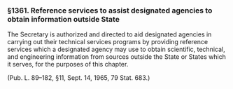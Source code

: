 ### §1361. Reference services to assist designated agencies to obtain information outside State ###

The Secretary is authorized and directed to aid designated agencies in carrying out their technical services programs by providing reference services which a designated agency may use to obtain scientific, technical, and engineering information from sources outside the State or States which it serves, for the purposes of this chapter.

(Pub. L. 89–182, §11, Sept. 14, 1965, 79 Stat. 683.)